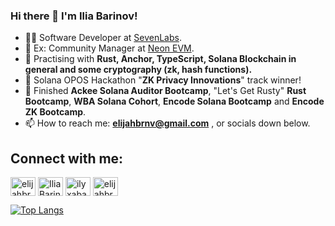 ### Hi there 👋 I'm Ilia Barinov!

- 👷‍♀️ Software Developer at [SevenLabs](https://www.sevenlabs.org/). 
- 🔭 Ex: Community Manager at [Neon EVM](https://neonevm.org/).
- 🌱 Practising with **Rust, Anchor, TypeScript, Solana Blockchain in general and some cryptography (zk, hash functions).**
- 🥇 Solana OPOS Hackathon "**ZK Privacy Innovations**" track winner!
- 🌅 Finished **Ackee Solana Auditor Bootcamp**, "Let's Get Rusty" **Rust Bootcamp**, **WBA Solana Cohort**,  **Encode Solana Bootcamp** and **Encode ZK Bootcamp**. 
- 📫 How to reach me: **elijahbrnv@gmail.com** , or socials down below.

## Connect with me:
<p align="left">
<a href="https://twitter.com/elijahbrnv" target="blank"><img align="center" src="https://cdn.jsdelivr.net/npm/simple-icons@3.0.1/icons/twitter.svg" alt="elijahbrnv" height="30" width="40" /></a>
<a href="https://www.linkedin.com/in/ilya-barinov-6b100b208/" target="blank"><img align="center" src="https://cdn.jsdelivr.net/npm/simple-icons@3.0.1/icons/linkedin.svg" alt="Ilia Barinov" height="30" width="40" /></a>
<a href="https://discordapp.com/users/386888887491887115" target="blank"><img align="center" src="https://cdn.jsdelivr.net/npm/simple-icons@3.0.1/icons/discord.svg" alt="ilyxabatko#6443" height="30" width="40" /></a>
<a href="https://t.me/elijahbrnv" target="blank"><img align="center" src="https://cdn.jsdelivr.net/npm/simple-icons@3.0.1/icons/telegram.svg" alt="elijahbrnv" height="30" width="40" /></a>
</p>

[![Top Langs](https://github-readme-stats.vercel.app/api/top-langs/?username=ilyxabatko&langs_count=4&layout=compact)](https://github.com/ilyxabatko/github-readme-stats)
